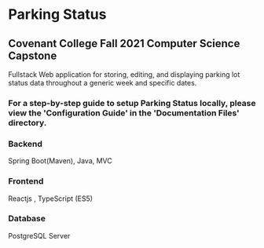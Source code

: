 # Parking Status 
## Covenant College Fall 2021 Computer Science Capstone


Fullstack Web application for storing, editing, and displaying parking lot status data throughout a generic week and specific dates.

### For a step-by-step guide to setup Parking Status locally, please view the 'Configuration Guide' in the 'Documentation Files' directory.

### Backend
Spring Boot(Maven), Java, MVC
### Frontend 
Reactjs , TypeScript (ES5)
### Database 
PostgreSQL Server
